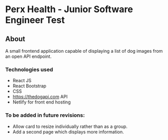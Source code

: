 # Perx Health - Junior Software Engineer Test

## About
A small frontend application capable of displaying a list of dog images from an open API endpoint. 
 
### Technologies used
  - React JS
  - React Bootstrap
  - CSS
  - https://thedogapi.com API
  - Netlify for front end hosting

### To be added in future revisions:
  - Allow card to resize individually rather than as a group.
  - Add a second page which displays more information.

